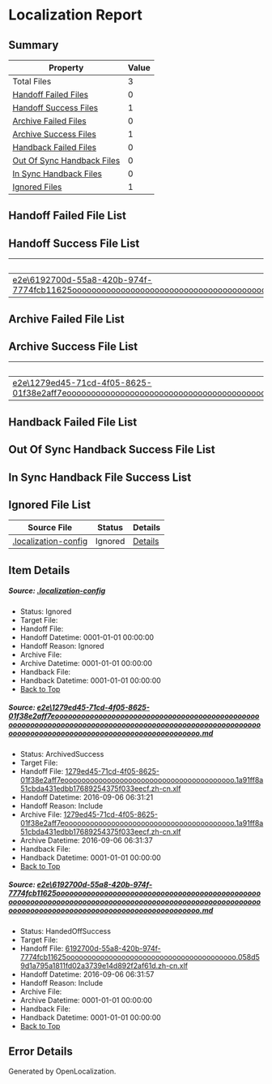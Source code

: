 # <a name='report-top'></a> Localization Report

## Summary
 Property | Value 
 -------- | ----- 
 Total Files | 3
[ Handoff Failed Files ](#handoff-failed-list)| 0
[ Handoff Success Files ](#handoff-success-list)| 1
[ Archive Failed Files ](#archive-failed-list)| 0
[ Archive Success Files ](#archive-success-list)| 1
[ Handback Failed Files ](#handback-failed-list)| 0
[ Out Of Sync Handback Files ](#outofsync-handback-success-list)| 0
[ In Sync Handback Files ](#insync-handback-success-list)| 0
[ Ignored Files ](#ignored-list)| 1

## <a name='handoff-failed-list'></a> Handoff Failed File List

## <a name='handoff-success-list'></a> Handoff Success File List
 Source File | Status | Details 
 ----------- | ------ | ------- 
 [e2e\6192700d-55a8-420b-974f-7774fcb11625ooooooooooooooooooooooooooooooooooooooooooooooooooooooooooooooooooooooooooooooooooooooooooooooooooooooooooooooooooooooooooooooooooooooooooooooooooooo.md](https://github.com/OpenLocalizationTestOrg/ol-test0/blob/cfccfc5766b763a11b99a3dc6516a972ef71ffb1/e2e/6192700d-55a8-420b-974f-7774fcb11625ooooooooooooooooooooooooooooooooooooooooooooooooooooooooooooooooooooooooooooooooooooooooooooooooooooooooooooooooooooooooooooooooooooooooooooooooooooo.md) | HandedOffSuccess | [Details](#5c342755f40c7ca099f3db9a0a277964873c3cb52)

## <a name='archive-failed-list'></a> Archive Failed File List

## <a name='archive-success-list'></a> Archive Success File List
 Source File | Status | Details 
 ----------- | ------ | ------- 
 [e2e\1279ed45-71cd-4f05-8625-01f38e2aff7eooooooooooooooooooooooooooooooooooooooooooooooooooooooooooooooooooooooooooooooooooooooooooooooooooooooooooooooooooooooooooooooooooooooooooooooooooooo.md](https://github.com/OpenLocalizationTestOrg/ol-test0/blob/074cf68af5c603e3edef36495b1133bb04a2797c/e2e/1279ed45-71cd-4f05-8625-01f38e2aff7eooooooooooooooooooooooooooooooooooooooooooooooooooooooooooooooooooooooooooooooooooooooooooooooooooooooooooooooooooooooooooooooooooooooooooooooooooooo.md) | ArchivedSuccess | [Details](#ba1c1fa5e11039d4f050258c639d4c55796d47921)

## <a name='handback-failed-list'></a> Handback Failed File List

## <a name='outofsync-handback-success-list'></a> Out Of Sync Handback Success File List

## <a name='insync-handback-success-list'></a> In Sync Handback File Success List

## <a name='ignored-list'></a> Ignored File List
 Source File | Status | Details 
 ----------- | ------ | ------- 
 [.localization-config](https://github.com/OpenLocalizationTestOrg/ol-test0/blob/cfccfc5766b763a11b99a3dc6516a972ef71ffb1/.localization-config) | Ignored | [Details](#3d4f252ac210baf56311d7e97dcc2db10974dbd20)

## Item Details
##### <a name='3d4f252ac210baf56311d7e97dcc2db10974dbd20'></a> Source: [.localization-config](https://github.com/OpenLocalizationTestOrg/ol-test0/blob/cfccfc5766b763a11b99a3dc6516a972ef71ffb1/.localization-config)
* Status: Ignored
* Target File: 
* Handoff File: 
* Handoff Datetime: 0001-01-01 00:00:00
* Handoff Reason: Ignored
* Archive File: 
* Archive Datetime: 0001-01-01 00:00:00
* Handback File: 
* Handback Datetime: 0001-01-01 00:00:00
* [Back to Top](#report-top)

##### <a name='ba1c1fa5e11039d4f050258c639d4c55796d47921'></a> Source: [e2e\1279ed45-71cd-4f05-8625-01f38e2aff7eooooooooooooooooooooooooooooooooooooooooooooooooooooooooooooooooooooooooooooooooooooooooooooooooooooooooooooooooooooooooooooooooooooooooooooooooooooo.md](https://github.com/OpenLocalizationTestOrg/ol-test0/blob/074cf68af5c603e3edef36495b1133bb04a2797c/e2e/1279ed45-71cd-4f05-8625-01f38e2aff7eooooooooooooooooooooooooooooooooooooooooooooooooooooooooooooooooooooooooooooooooooooooooooooooooooooooooooooooooooooooooooooooooooooooooooooooooooooo.md)
* Status: ArchivedSuccess
* Target File: 
* Handoff File: [1279ed45-71cd-4f05-8625-01f38e2aff7eoooooooooooooooooooooooooooooooooooooooo.1a91ff8a51cbda431edbb17689254375f033eecf.zh-cn.xlf](https://github.com/OpenLocalizationTestOrg/ol-test0-handoff/blob/5fc9f5319c8b159ed6c6194a2f8bac62c1efd2b5/ol-handoff/OpenLocalizationTestOrg/ol-test0-zhcn/ci/ht/1279ed45-71cd-4f05-8625-01f38e2aff7eoooooooooooooooooooooooooooooooooooooooo.1a91ff8a51cbda431edbb17689254375f033eecf.zh-cn.xlf)
* Handoff Datetime: 2016-09-06 06:31:21
* Handoff Reason: Include
* Archive File: [1279ed45-71cd-4f05-8625-01f38e2aff7eoooooooooooooooooooooooooooooooooooooooo.1a91ff8a51cbda431edbb17689254375f033eecf.zh-cn.xlf](https://github.com/OpenLocalizationTestOrg/ol-test0-handoff/blob/58bdfc0073efb3ec3ce2a2340895944de3187cf5/ol-archive/OpenLocalizationTestOrg/ol-test0-zhcn/ci/ht/1279ed45-71cd-4f05-8625-01f38e2aff7eoooooooooooooooooooooooooooooooooooooooo.1a91ff8a51cbda431edbb17689254375f033eecf.zh-cn.xlf)
* Archive Datetime: 2016-09-06 06:31:37
* Handback File: 
* Handback Datetime: 0001-01-01 00:00:00
* [Back to Top](#report-top)

##### <a name='5c342755f40c7ca099f3db9a0a277964873c3cb52'></a> Source: [e2e\6192700d-55a8-420b-974f-7774fcb11625ooooooooooooooooooooooooooooooooooooooooooooooooooooooooooooooooooooooooooooooooooooooooooooooooooooooooooooooooooooooooooooooooooooooooooooooooooooo.md](https://github.com/OpenLocalizationTestOrg/ol-test0/blob/cfccfc5766b763a11b99a3dc6516a972ef71ffb1/e2e/6192700d-55a8-420b-974f-7774fcb11625ooooooooooooooooooooooooooooooooooooooooooooooooooooooooooooooooooooooooooooooooooooooooooooooooooooooooooooooooooooooooooooooooooooooooooooooooooooo.md)
* Status: HandedOffSuccess
* Target File: 
* Handoff File: [6192700d-55a8-420b-974f-7774fcb11625oooooooooooooooooooooooooooooooooooooooo.058d59d1a795a1811fd02a3739e14d892f2af61d.zh-cn.xlf](https://github.com/OpenLocalizationTestOrg/ol-test0-handoff/blob/83d7d4289959fada87e7f30df2c8e214f68d0317/ol-handoff/OpenLocalizationTestOrg/ol-test0-zhcn/ci/ht/6192700d-55a8-420b-974f-7774fcb11625oooooooooooooooooooooooooooooooooooooooo.058d59d1a795a1811fd02a3739e14d892f2af61d.zh-cn.xlf)
* Handoff Datetime: 2016-09-06 06:31:57
* Handoff Reason: Include
* Archive File: 
* Archive Datetime: 0001-01-01 00:00:00
* Handback File: 
* Handback Datetime: 0001-01-01 00:00:00
* [Back to Top](#report-top)


## Error Details

Generated by OpenLocalization.
